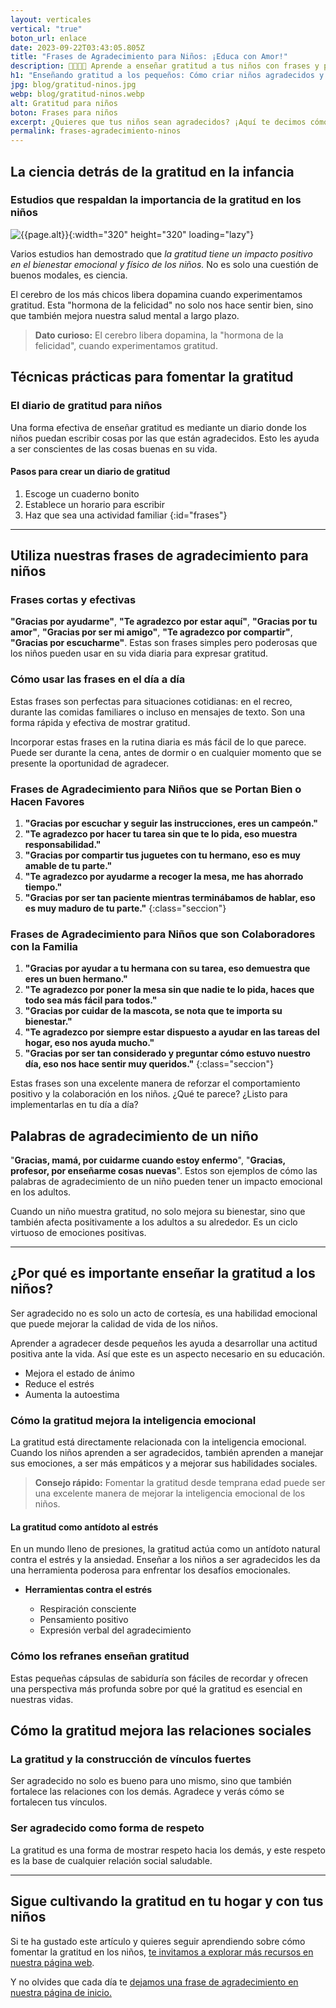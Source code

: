 ```yaml
---
layout: verticales
vertical: "true"
boton_url: enlace
date: 2023-09-22T03:43:05.805Z
title: "Frases de Agradecimiento para Niños: ¡Educa con Amor!"
description: 👨‍👩‍👧‍👦 Aprende a enseñar gratitud a tus niños con frases y palabras que marcan la diferencia. ¡Haz clic!
h1: "Enseñando gratitud a los pequeños: Cómo criar niños agradecidos y felices"
jpg: blog/gratitud-ninos.jpg
webp: blog/gratitud-ninos.webp
alt: Gratitud para niños
boton: Frases para niños
excerpt: ¿Quieres que tus niños sean agradecidos? ¡Aquí te decimos cómo! Descubre cómo enseñarles a ser agradecidos. ¡No te lo pierdas!
permalink: frases-agradecimiento-ninos
---
```

## La ciencia detrás de la gratitud en la infancia

### Estudios que respaldan la importancia de la gratitud en los niños

![{{page.alt}}]({{site.baseurl}}/img/{{page.webp}} "{{page.alt}}"){:width="320" height="320" loading="lazy"}

Varios estudios han demostrado que *la gratitud tiene un impacto positivo en el bienestar emocional y físico de los niños.* No es solo una cuestión de buenos modales, es ciencia.

El cerebro de los más chicos libera dopamina cuando experimentamos gratitud. Esta "hormona de la felicidad" no solo nos hace sentir bien, sino que también mejora nuestra salud mental a largo plazo.

> **Dato curioso:** El cerebro libera dopamina, la "hormona de la felicidad", cuando experimentamos gratitud.

## Técnicas prácticas para fomentar la gratitud

### El diario de gratitud para niños

Una forma efectiva de enseñar gratitud es mediante un diario donde los niños puedan escribir cosas por las que están agradecidos. Esto les ayuda a ser conscientes de las cosas buenas en su vida.

#### Pasos para crear un diario de gratitud

  1. Escoge un cuaderno bonito
  2. Establece un horario para escribir
  3. Haz que sea una actividad familiar
{:id="frases"}

----

## Utiliza nuestras frases de agradecimiento para niños

### Frases cortas y efectivas

**"Gracias por ayudarme"**, **"Te agradezco por estar aquí"**, **"Gracias por tu amor"**, **"Gracias por ser mi amigo"**, **"Te agradezco por compartir"**, **"Gracias por escucharme"**. Estas son frases simples pero poderosas que los niños pueden usar en su vida diaria para expresar gratitud.

### Cómo usar las frases en el día a día

Estas frases son perfectas para situaciones cotidianas: en el recreo, durante las comidas familiares o incluso en mensajes de texto. Son una forma rápida y efectiva de mostrar gratitud.

Incorporar estas frases en la rutina diaria es más fácil de lo que parece. Puede ser durante la cena, antes de dormir o en cualquier momento que se presente la oportunidad de agradecer.

### Frases de Agradecimiento para Niños que se Portan Bien o Hacen Favores

1. **"Gracias por escuchar y seguir las instrucciones, eres un campeón."**
2. **"Te agradezco por hacer tu tarea sin que te lo pida, eso muestra responsabilidad."**
3. **"Gracias por compartir tus juguetes con tu hermano, eso es muy amable de tu parte."**
4. **"Te agradezco por ayudarme a recoger la mesa, me has ahorrado tiempo."**
5. **"Gracias por ser tan paciente mientras terminábamos de hablar, eso es muy maduro de tu parte."**
{:class="seccion"}

### Frases de Agradecimiento para Niños que son Colaboradores con la Familia

1. **"Gracias por ayudar a tu hermana con su tarea, eso demuestra que eres un buen hermano."**
2. **"Te agradezco por poner la mesa sin que nadie te lo pida, haces que todo sea más fácil para todos."**
3. **"Gracias por cuidar de la mascota, se nota que te importa su bienestar."**
4. **"Te agradezco por siempre estar dispuesto a ayudar en las tareas del hogar, eso nos ayuda mucho."**
5. **"Gracias por ser tan considerado y preguntar cómo estuvo nuestro día, eso nos hace sentir muy queridos."**
{:class="seccion"}

Estas frases son una excelente manera de reforzar el comportamiento positivo y la colaboración en los niños. ¿Qué te parece? ¿Listo para implementarlas en tu día a día?

## Palabras de agradecimiento de un niño

"**Gracias, mamá, por cuidarme cuando estoy enfermo**", "**Gracias, profesor, por enseñarme cosas nuevas**". Estos son ejemplos de cómo las palabras de agradecimiento de un niño pueden tener un impacto emocional en los adultos.

Cuando un niño muestra gratitud, no solo mejora su bienestar, sino que también afecta positivamente a los adultos a su alrededor. Es un ciclo virtuoso de emociones positivas.

----

## ¿Por qué es importante enseñar la gratitud a los niños?

Ser agradecido no es solo un acto de cortesía, es una habilidad emocional que puede mejorar la calidad de vida de los niños.

Aprender a agradecer desde pequeños les ayuda a desarrollar una actitud positiva ante la vida. Así que este es un aspecto necesario en su educación.

* Mejora el estado de ánimo
* Reduce el estrés
* Aumenta la autoestima

### Cómo la gratitud mejora la inteligencia emocional

La gratitud está directamente relacionada con la inteligencia emocional. Cuando los niños aprenden a ser agradecidos, también aprenden a manejar sus emociones, a ser más empáticos y a mejorar sus habilidades sociales.

> **Consejo rápido:** Fomentar la gratitud desde temprana edad puede ser una excelente manera de mejorar la inteligencia emocional de los niños.

#### La gratitud como antídoto al estrés

En un mundo lleno de presiones, la gratitud actúa como un antídoto natural contra el estrés y la ansiedad. Enseñar a los niños a ser agradecidos les da una herramienta poderosa para enfrentar los desafíos emocionales.

* **Herramientas contra el estrés**

  * Respiración consciente
  * Pensamiento positivo
  * Expresión verbal del agradecimiento

### Cómo los refranes enseñan gratitud

Estas pequeñas cápsulas de sabiduría son fáciles de recordar y ofrecen una perspectiva más profunda sobre por qué la gratitud es esencial en nuestras vidas.

## Cómo la gratitud mejora las relaciones sociales

### La gratitud y la construcción de vínculos fuertes

Ser agradecido no solo es bueno para uno mismo, sino que también fortalece las relaciones con los demás. Agradece y verás cómo se fortalecen tus vínculos.

### Ser agradecido como forma de respeto

La gratitud es una forma de mostrar respeto hacia los demás, y este respeto es la base de cualquier relación social saludable.

----

## Sigue cultivando la gratitud en tu hogar y con tus niños

Si te ha gustado este artículo y quieres seguir aprendiendo sobre cómo fomentar la gratitud en los niños, [te invitamos a explorar más recursos en nuestra página web]({{'reflexiones'|relative_url}}).

Y no olvides que cada día te [dejamos una frase de agradecimiento en nuestra página de inicio.](/)
